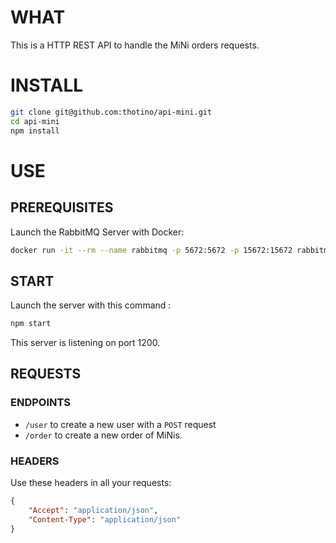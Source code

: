 # WHAT
This is a HTTP REST API to handle the MiNi orders requests.

# INSTALL
```sh
git clone git@github.com:thotino/api-mini.git
cd api-mini
npm install
```
# USE
## PREREQUISITES
Launch the RabbitMQ Server with Docker:
```sh
docker run -it --rm --name rabbitmq -p 5672:5672 -p 15672:15672 rabbitmq:3-management
```
## START
Launch the server with this command :
```sh
npm start
```
This server is listening on port 1200.

## REQUESTS
### ENDPOINTS
* `/user` to create a new user with a `POST` request
* `/order` to create a new order of MiNis.

### HEADERS
Use these headers in all your requests:
```json
{
    "Accept": "application/json",
    "Content-Type": "application/json"
}
```
